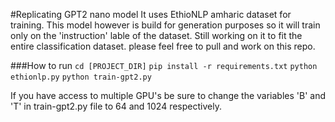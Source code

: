 #Replicating GPT2 nano model
It uses EthioNLP amharic dataset for training. This model however is build for generation purposes so it will train only on the 'instruction' lable of the dataset. Still working on it to fit the entire classification dataset. please feel free to pull and work on this repo.

###How to run
`cd [PROJECT_DIR]`
`pip install -r requirements.txt`
`python ethionlp.py`
`python train-gpt2.py`

If you have access to multiple GPU's be sure to change the variables 'B' and 'T' in train-gpt2.py file to 64 and 1024 respectively.  